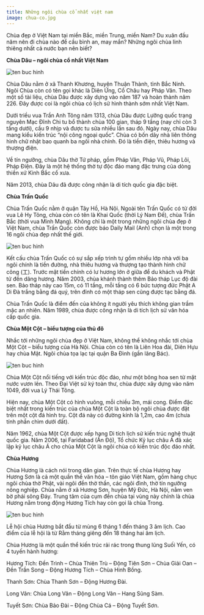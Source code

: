 ```yaml
---
title: Những ngôi chùa cổ nhất việt nam
image: chua-co.jpg
---
```


Chùa đẹp ở Việt Nam tại miền Bắc, miền Trung, miền Nam? Du xuân đầu năm nên đi chùa nào để cầu bình an, may mắn? Những ngôi chùa linh thiêng nhất cả nước bạn nên biết?

**Chùa Dâu – ngôi chùa cổ nhất Việt Nam**

![ten buc hinh](https://viettravelo.com/wp-content/uploads/2018/03/chua-dep-o-viet-nam-640x480.jpg "ten buc hinh")

Chùa Dâu nằm ở xã Thanh Khương, huyện Thuận Thành, tỉnh Bắc Ninh. Ngôi Chùa còn có tên gọi khác là Diên Ứng, Cổ Châu hay Pháp Vân. Theo một số tài liệu, chùa Dâu được xây dựng vào năm 187 và hoàn thành năm 226. Đây được coi là ngôi chùa có lịch sử hình thành sớm nhất Việt Nam.

Dưới triều vua Trần Anh Tông năm 1313, chùa Dâu được Lưỡng quốc trạng nguyên Mạc Đĩnh Chi tu bổ thành chùa 100 gian, tháp 9 tầng (nay chỉ còn 3 tầng dưới), cầu 9 nhịp và được tu sửa nhiều lần sau đó. Ngày nay, chùa Dâu mang kiểu kiến trúc “nội công ngoại quốc”. Chùa có bốn dãy nhà liên thông hình chữ nhật bao quanh ba ngôi nhà chính. Đó là tiền điện, thiêu hương và thượng điện.

Về tín ngưỡng, chùa Dâu thờ Tứ pháp, gồm Pháp Vân, Pháp Vũ, Pháp Lôi, Pháp Điện. Đây là một hệ thống thờ tự độc đáo mang đặc trưng của dòng thiền xứ Kinh Bắc cổ xưa.

Năm 2013, chùa Dâu đã được công nhận là di tích quốc gia đặc biệt.

**Chùa Trấn Quốc**

Chùa Trấn Quốc nằm ở quận Tây Hồ, Hà Nội. Ngoài tên Trấn Quốc có từ đời vua Lê Hy Tông, chùa còn có tên là Khai Quốc (thời Lý Nam Đế), chùa Trấn Bắc (thời vua Minh Mạng). Không chỉ là một trong những ngôi chùa đẹp ở Việt Nam, chùa Trấn Quốc còn được báo Daily Mail (Anh) chọn là một trong 16 ngôi chùa đẹp nhất thế giới.

![ten buc hinh](https://viettravelo.com/wp-content/uploads/2018/03/chua-dep-o-viet-nam1.jpg "ten buc hinh")

Kết cấu chùa Trấn Quốc có sự sắp xếp trình tự gồm nhiều lớp nhà với ba ngôi chính là tiền đường, nhà thiêu hương và thượng tạo thành hình chữ công (工). Trước mặt tiền chính có lư hương lớn ở giữa để du khách và Phật tử đến dâng hương. Năm 2003, chùa khánh thành thêm Bảo tháp Lục độ đài sen. Bảo tháp này cao 15m, có 11 tầng, mỗi tầng có 6 bức tượng đức Phật A Di Đà trắng bằng đá quý, trên đỉnh có một tháp sen cũng được tạc bằng đá.

Chùa Trấn Quốc là điểm đến của không ít người yêu thích không gian trầm mặc an nhiên. Năm 1989, chùa được công nhận là di tích lịch sử văn hóa cấp quốc gia.

**Chùa Một Cột – biểu tượng của thủ đô**

Nhắc tới những ngôi chùa đẹp ở Việt Nam, không thể không nhắc tới chùa Một Cột – biểu tượng của Hà Nội. Chùa còn có tên là Liên Hoa đài, Diên Hựu hay chùa Mật. Ngôi chùa tọa lạc tại quận Ba Đình (gần lăng Bác).

![ten buc hinh](https://viettravelo.com/wp-content/uploads/2018/03/chua-dep-o-viet-nam2.jpg "ten buc hinh")

Chùa Một Cột nổi tiếng với kiến trúc độc đáo, như một bông hoa sen từ mặt nước vươn lên. Theo Đại Việt sử ký toàn thư, chùa được xây dựng vào năm 1049, đời vua Lý Thái Tông.

Hiện nay, chùa Một Cột có hình vuông, mỗi chiều 3m, mái cong. Điểm đặc biệt nhất trong kiến trúc của chùa Một Cột là toàn bộ ngôi chùa được đặt trên một cột đá hình trụ. Cột đá này có đường kính là 1,2m, cao 4m (chưa tính phần chìm dưới đất).

Năm 1962, chùa Một Cột được xếp hạng Di tích lịch sử kiến trúc nghệ thuật quốc gia. Năm 2006, tại Faridabad (Ấn Độ), Tổ chức Kỷ lục châu Á đã xác lập kỷ lục châu Á cho chùa Một Cột là ngôi chùa có kiến trúc độc đáo nhất.

**Chùa Hương**

Chùa Hương là cách nói trong dân gian. Trên thực tế chùa Hương hay Hương Sơn là cả một quần thể văn hóa – tôn giáo Việt Nam, gồm hàng chục ngôi chùa thờ Phật, vài ngôi đền thờ thần, các ngôi đình, thờ tín ngưỡng nông nghiệp. Chùa nằm ở xã Hương Sơn, huyện Mỹ Đức, Hà Nội, nằm ven bờ phải sông Đáy. Trung tâm của cụm đền chùa tại vùng này chính là chùa Hương nằm trong động Hương Tích hay còn gọi là chùa Trong.

![ten buc hinh](https://viettravelo.com/wp-content/uploads/2018/03/Ch%C3%B9a-h%C6%B0%C6%A1ng.jpg "ten buc hinh")

Lễ hội chùa Hương bắt đầu từ mùng 6 tháng 1 đến tháng 3 âm lịch. Cao điểm của lễ hội là từ Rằm tháng giêng đến 18 tháng hai âm lịch.


Chùa Hương là một quần thể kiến trúc rải rác trong thung lũng Suối Yến, có 4 tuyến hành hương:

Hương Tích: Đền Trình – Chùa Thiên Trù – Động Tiên Sơn – Chùa Giải Oan – Đền Trần Song – Động Hương Tích – Chùa Hinh Bồng.

Thanh Sơn: Chùa Thanh Sơn – Động Hương Đài.

Long Vân: Chùa Long Vân – Động Long Vân – Hang Sũng Sàm.

Tuyết Sơn: Chùa Bảo Đài – Động Chùa Cá – Động Tuyết Sơn.